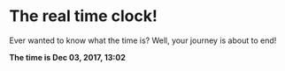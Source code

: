 # The real time clock!

Ever wanted to know what the time is? Well, your journey is about to end!

**The time is Dec 03, 2017, 13:02**